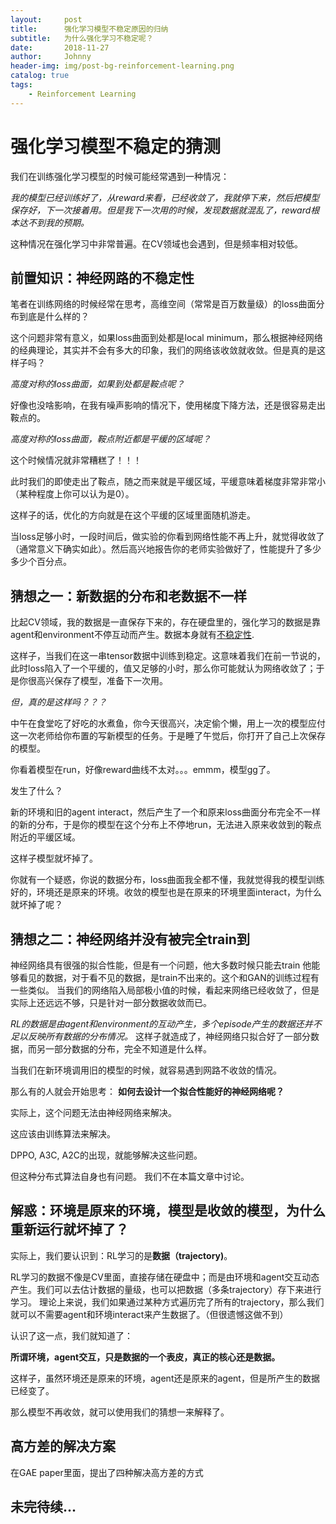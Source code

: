 ```yaml
---
layout:     post
title:      强化学习模型不稳定原因的归纳
subtitle:   为什么强化学习不稳定呢？
date:       2018-11-27
author:     Johnny
header-img: img/post-bg-reinforcement-learning.png
catalog: true
tags:
    - Reinforcement Learning
---
```


# 强化学习模型不稳定的猜测

我们在训练强化学习模型的时候可能经常遇到一种情况：

*我的模型已经训练好了，从reward来看，已经收敛了，我就停下来，然后把模型保存好，下一次接着用。但是我下一次用的时候，发现数据就混乱了，reward根本达不到我的预期。*

这种情况在强化学习中非常普遍。在CV领域也会遇到，但是频率相对较低。

## 前置知识：神经网路的不稳定性

笔者在训练网络的时候经常在思考，高维空间（常常是百万数量级）的loss曲面分布到底是什么样的？

这个问题非常有意义，如果loss曲面到处都是local minimum，那么根据神经网络的经典理论，其实并不会有多大的印象，我们的网络该收敛就收敛。但是真的是这样子吗？

*高度对称的loss曲面，如果到处都是鞍点呢？*

好像也没啥影响，在我有噪声影响的情况下，使用梯度下降方法，还是很容易走出鞍点的。

*高度对称的loss曲面，鞍点附近都是平缓的区域呢？*

这个时候情况就非常糟糕了！！！

此时我们的即使走出了鞍点，随之而来就是平缓区域，平缓意味着梯度非常非常小（某种程度上你可以认为是0）。

这样子的话，优化的方向就是在这个平缓的区域里面随机游走。

当loss足够小时，一段时间后，做实验的你看到网络性能不再上升，就觉得收敛了（通常意义下确实如此）。然后高兴地报告你的老师实验做好了，性能提升了多少多少个百分点。




## 猜想之一：新数据的分布和老数据不一样

比起CV领域，我的数据是一直保存下来的，存在硬盘里的，强化学习的数据是靠agent和environment不停互动而产生。数据本身就有[不稳定性](https://arxiv.org/abs/1611.05763).

这样子，当我们在这一串tensor数据中训练到稳定。这意味着我们在前一节说的，此时loss陷入了一个平缓的，值又足够的小时，那么你可能就认为网络收敛了；于是你很高兴保存了模型，准备下一次用。

*但，真的是这样吗？？？*

中午在食堂吃了好吃的水煮鱼，你今天很高兴，决定偷个懒，用上一次的模型应付这一次老师给你布置的写新模型的任务。于是睡了午觉后，你打开了自己上次保存的模型。

你看着模型在run，好像reward曲线不太对。。。emmm，模型gg了。

发生了什么？

新的环境和旧的agent interact，然后产生了一个和原来loss曲面分布完全不一样的新的分布，于是你的模型在这个分布上不停地run，无法进入原来收敛到的鞍点附近的平缓区域。

这样子模型就坏掉了。

你就有一个疑惑，你说的数据分布，loss曲面我全都不懂，我就觉得我的模型训练好的，环境还是原来的环境。收敛的模型也是在原来的环境里面interact，为什么就坏掉了呢？

## 猜想之二：神经网络并没有被完全train到

神经网络具有很强的拟合性能，但是有一个问题，他大多数时候只能去train 他能够看见的数据，对于看不见的数据，是train不出来的。这个和GAN的训练过程有一些类似。
当我们的网络陷入局部极小值的时候，看起来网络已经收敛了，但是实际上还远远不够，只是针对一部分数据收敛而已。

*RL的数据是由agent和environment的互动产生，多个episode产生的数据还并不足以反映所有数据的分布情况。*
这样子就造成了，神经网络只拟合好了一部分数据，而另一部分数据的分布，完全不知道是什么样。

当我们在新环境调用旧的模型的时候，就容易遇到网路不收敛的情况。

那么有的人就会开始思考：
**如何去设计一个拟合性能好的神经网络呢？**

实际上，这个问题无法由神经网络来解决。

这应该由训练算法来解决。

DPPO, A3C, A2C的出现，就能够解决这些问题。

但这种分布式算法自身也有问题。 我们不在本篇文章中讨论。

## 解惑：环境是原来的环境，模型是收敛的模型，为什么重新运行就坏掉了？

实际上，我们要认识到：RL学习的是**数据（trajectory)**。

RL学习的数据不像是CV里面，直接存储在硬盘中；而是由环境和agent交互动态产生。我们可以去估计数据的量级，也可以把数据（多条trajectory）存下来进行学习。
理论上来说，我们如果通过某种方式遍历完了所有的trajectory，那么我们就可以不需要agent和环境interact来产生数据了。（但很遗憾这做不到）

认识了这一点，我们就知道了：

**所谓环境，agent交互，只是数据的一个表皮，真正的核心还是数据。**

这样子，虽然环境还是原来的环境，agent还是原来的agent，但是所产生的数据已经变了。

那么模型不再收敛，就可以使用我们的猜想一来解释了。


## 高方差的解决方案

在GAE paper里面，提出了四种解决高方差的方式
## 未完待续...

